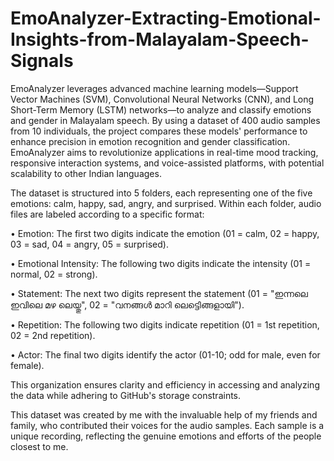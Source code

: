 # EmoAnalyzer-Extracting-Emotional-Insights-from-Malayalam-Speech-Signals
EmoAnalyzer leverages advanced machine learning models—Support Vector Machines (SVM), Convolutional Neural Networks (CNN), and Long Short-Term Memory (LSTM) networks—to analyze and classify emotions and gender in Malayalam speech. By using a dataset of 400 audio samples from 10 individuals, the project compares these models' performance to enhance precision in emotion recognition and gender classification. EmoAnalyzer aims to revolutionize applications in real-time mood tracking, responsive interaction systems, and voice-assisted platforms, with potential scalability to other Indian languages.

The dataset is structured into 5 folders, each representing one of the five emotions: calm, happy, sad, angry, and surprised. Within each folder, audio files are labeled according to a specific format:

• Emotion: The first two digits indicate the emotion (01 = calm, 02 = happy, 03 = sad,
04 = angry, 05 = surprised).

• Emotional Intensity: The following two digits indicate the intensity (01 = normal, 02
= strong).

• Statement: The next two digits represent the statement (01 = "ഇന്നലെ ഇവിലെ
മഴ ലെയ്തു", 02 = "വനങ്ങൾ മാറി ലെട്ടിെങ്ങളായി").

• Repetition: The following two digits indicate repetition (01 = 1st repetition, 02 = 2nd
repetition).

• Actor: The final two digits identify the actor (01-10; odd for male, even for female).

This organization ensures clarity and efficiency in accessing and analyzing the data while adhering to GitHub's storage constraints.

This dataset was created by me with the invaluable help of my friends and family, who contributed their voices for the audio samples. Each sample is a unique recording, reflecting the genuine emotions and efforts of the people closest to me. 
